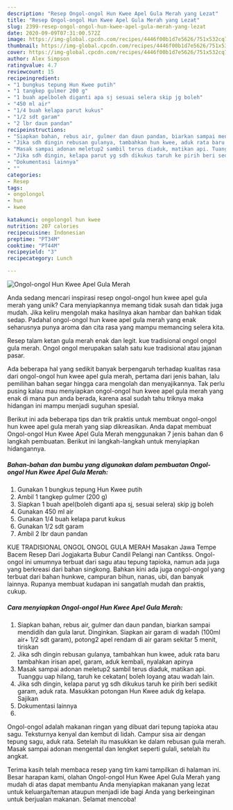 ```yaml
---
description: "Resep Ongol-ongol Hun Kwee Apel Gula Merah yang Lezat"
title: "Resep Ongol-ongol Hun Kwee Apel Gula Merah yang Lezat"
slug: 2399-resep-ongol-ongol-hun-kwee-apel-gula-merah-yang-lezat
date: 2020-09-09T07:31:00.572Z
image: https://img-global.cpcdn.com/recipes/4446f00b1d7e5626/751x532cq70/ongol-ongol-hun-kwee-apel-gula-merah-foto-resep-utama.jpg
thumbnail: https://img-global.cpcdn.com/recipes/4446f00b1d7e5626/751x532cq70/ongol-ongol-hun-kwee-apel-gula-merah-foto-resep-utama.jpg
cover: https://img-global.cpcdn.com/recipes/4446f00b1d7e5626/751x532cq70/ongol-ongol-hun-kwee-apel-gula-merah-foto-resep-utama.jpg
author: Alex Simpson
ratingvalue: 4.7
reviewcount: 15
recipeingredient:
- "1 bungkus tepung Hun Kwee putih"
- "1 tangkep gulmer 200 g"
- "1 buah apelboleh diganti apa sj sesuai selera skip jg boleh"
- "450 ml air"
- "1/4 buah kelapa parut kukus"
- "1/2 sdt garam"
- "2 lbr daun pandan"
recipeinstructions:
- "Siapkan bahan, rebus air, gulmer dan daun pandan, biarkan sampai mendidih dan gula larut. Dinginkan. Siapkan air garam di wadah (100ml air+ 1/2 sdt garam), potong2 apel rendam di air garam sekitar 5 menit, tiriskan"
- "Jika sdh dingin rebusan gulanya, tambahkan hun kwee, aduk rata baru tambahkan irisan apel, garam, aduk kembali, nyalakan apinya"
- "Masak sampai adonan meletup2 sambil terus diaduk, matikan api. Tuanggu uap hilang, taruh ke cekatan( boleh loyang atau wadah lain."
- "Jika sdh dingin, kelapa parut yg sdh dikukus taruh ke pirih beri sedikit garam, aduk rata. Masukkan potongan Hun Kwee aduk dg kelapa. Sajikan"
- "Dokumentasi lainnya"
- ""
categories:
- Resep
tags:
- ongolongol
- hun
- kwee

katakunci: ongolongol hun kwee 
nutrition: 207 calories
recipecuisine: Indonesian
preptime: "PT34M"
cooktime: "PT44M"
recipeyield: "3"
recipecategory: Lunch

---
```



![Ongol-ongol Hun Kwee Apel Gula Merah](https://img-global.cpcdn.com/recipes/4446f00b1d7e5626/751x532cq70/ongol-ongol-hun-kwee-apel-gula-merah-foto-resep-utama.jpg)

Anda sedang mencari inspirasi resep ongol-ongol hun kwee apel gula merah yang unik? Cara menyiapkannya memang tidak susah dan tidak juga mudah. Jika keliru mengolah maka hasilnya akan hambar dan bahkan tidak sedap. Padahal ongol-ongol hun kwee apel gula merah yang enak seharusnya punya aroma dan cita rasa yang mampu memancing selera kita.

Resep talam ketan gula merah enak dan legit. kue tradisional ongol ongol gula merah. Ongol ongol merupakan salah satu kue tradisional atau jajanan pasar.

Ada beberapa hal yang sedikit banyak berpengaruh terhadap kualitas rasa dari ongol-ongol hun kwee apel gula merah, pertama dari jenis bahan, lalu pemilihan bahan segar hingga cara mengolah dan menyajikannya. Tak perlu pusing kalau mau menyiapkan ongol-ongol hun kwee apel gula merah yang enak di mana pun anda berada, karena asal sudah tahu triknya maka hidangan ini mampu menjadi suguhan spesial.


Berikut ini ada beberapa tips dan trik praktis untuk membuat ongol-ongol hun kwee apel gula merah yang siap dikreasikan. Anda dapat membuat Ongol-ongol Hun Kwee Apel Gula Merah menggunakan 7 jenis bahan dan 6 langkah pembuatan. Berikut ini langkah-langkah untuk menyiapkan hidangannya.

<!--inarticleads1-->

##### Bahan-bahan dan bumbu yang digunakan dalam pembuatan Ongol-ongol Hun Kwee Apel Gula Merah:

1. Gunakan 1 bungkus tepung Hun Kwee putih
1. Ambil 1 tangkep gulmer (200 g)
1. Siapkan 1 buah apel(boleh diganti apa sj, sesuai selera) skip jg boleh
1. Gunakan 450 ml air
1. Gunakan 1/4 buah kelapa parut kukus
1. Gunakan 1/2 sdt garam
1. Ambil 2 lbr daun pandan


KUE TRADISIONAL ONGOL ONGOL GULA MERAH Masakan Jawa Tempe Bacem Resep Dari Jogjakarta Bubur Candil Pelangi nan Cantikss. Ongol-ongol ini umumnya terbuat dari sagu atau tepung tapioka, namun ada juga yang berkreasi dari bahan singkong. Bahkan kini ada juga ongol-ongol yang terbuat dari bahan hunkwe, campuran bihun, nanas, ubi, dan banyak lainnya. Rupanya membuat kudapan ini sangatlah mudah dan praktis, cukup. 

<!--inarticleads2-->

##### Cara menyiapkan Ongol-ongol Hun Kwee Apel Gula Merah:

1. Siapkan bahan, rebus air, gulmer dan daun pandan, biarkan sampai mendidih dan gula larut. Dinginkan. Siapkan air garam di wadah (100ml air+ 1/2 sdt garam), potong2 apel rendam di air garam sekitar 5 menit, tiriskan
1. Jika sdh dingin rebusan gulanya, tambahkan hun kwee, aduk rata baru tambahkan irisan apel, garam, aduk kembali, nyalakan apinya
1. Masak sampai adonan meletup2 sambil terus diaduk, matikan api. Tuanggu uap hilang, taruh ke cekatan( boleh loyang atau wadah lain.
1. Jika sdh dingin, kelapa parut yg sdh dikukus taruh ke pirih beri sedikit garam, aduk rata. Masukkan potongan Hun Kwee aduk dg kelapa. Sajikan
1. Dokumentasi lainnya
1. 


Ongol-ongol adalah makanan ringan yang dibuat dari tepung tapioka atau sagu. Teksturnya kenyal dan kembut di lidah. Campur sisa air dengan tepung sagu, aduk rata. Setelah itu masukkan ke dalam rebusan gula merah. Masak sampai adonan mengental dan lengket seperti gulali, setelah itu angkat. 

Terima kasih telah membaca resep yang tim kami tampilkan di halaman ini. Besar harapan kami, olahan Ongol-ongol Hun Kwee Apel Gula Merah yang mudah di atas dapat membantu Anda menyiapkan makanan yang lezat untuk keluarga/teman ataupun menjadi ide bagi Anda yang berkeinginan untuk berjualan makanan. Selamat mencoba!
